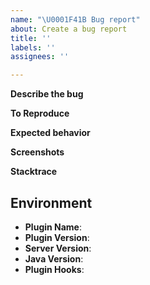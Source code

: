 ```yaml
---
name: "\U0001F41B Bug report"
about: Create a bug report
title: ''
labels: ''
assignees: ''

---
```


<!--
Thank you for reporting a possible bug

Please fill in as much of the template below as you can.

If possible, please provide images, videos or stacktraces that demonstrates 
the problem
-->

**Describe the bug**
<!-- A clear and concise description of what the bug is. -->


**To Reproduce**
<!-- 
Steps to reproduce the behavior:
1. Go to '...'
2. Click on '....'
3. Scroll down to '....'
4. See error
-->

**Expected behavior**
<!-- A clear and concise description of what you expected to happen. -->

**Screenshots**
<!-- If applicable, add screenshots to help explain your problem. -->

**Stacktrace**
<!-- If applicable, add the stacktrace. -->

## Environment 

<!--
Plugin Name: The name of the plugin you are using
Plugin Version: output of `/<base command> admin version`
Server Version: output of `/version`
Java Version: output of `java -version` in unix
Plugin Hooks: any additional plugins that you use with the plugin
-->

* **Plugin Name**:
* **Plugin Version**:
* **Server Version**:
* **Java Version**:
* **Plugin Hooks**:
